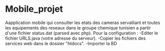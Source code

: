 # Mobile_projet

Aapplication mobile qui consulter les etats des cameras servalliant et toutes les equipements des reseaux dans le groupe chemique tunisien a partir d'une fichier status.dat
(parsed avec php). Pour la configuration :
-Editer le fichier URLS.java (votre adresse du serveur).
-Copier les fichiers des services web dans le dossier "htdocs".
-Importer la BD
